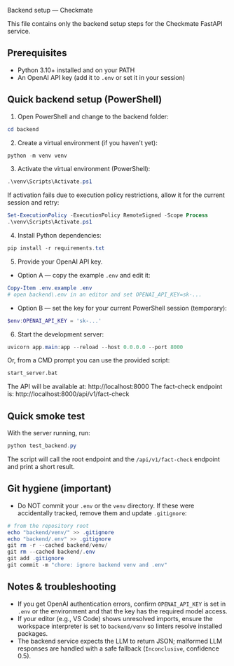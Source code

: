 Backend setup — Checkmate

This file contains only the backend setup steps for the Checkmate FastAPI service.

## Prerequisites
- Python 3.10+ installed and on your PATH
- An OpenAI API key (add it to `.env` or set it in your session)

## Quick backend setup (PowerShell)

1. Open PowerShell and change to the backend folder:

```powershell
cd backend
```

2. Create a virtual environment (if you haven't yet):

```powershell
python -m venv venv
```

3. Activate the virtual environment (PowerShell):

```powershell
.\venv\Scripts\Activate.ps1
```

If activation fails due to execution policy restrictions, allow it for the current session and retry:

```powershell
Set-ExecutionPolicy -ExecutionPolicy RemoteSigned -Scope Process
.\venv\Scripts\Activate.ps1
```

4. Install Python dependencies:

```powershell
pip install -r requirements.txt
```

5. Provide your OpenAI API key.

- Option A — copy the example `.env` and edit it:

```powershell
Copy-Item .env.example .env
# open backend\.env in an editor and set OPENAI_API_KEY=sk-...
```

- Option B — set the key for your current PowerShell session (temporary):

```powershell
$env:OPENAI_API_KEY = 'sk-...'
```

6. Start the development server:

```powershell
uvicorn app.main:app --reload --host 0.0.0.0 --port 8000
```

Or, from a CMD prompt you can use the provided script:

```cmd
start_server.bat
```

The API will be available at: http://localhost:8000
The fact-check endpoint is: http://localhost:8000/api/v1/fact-check

## Quick smoke test
With the server running, run:

```powershell
python test_backend.py
```

The script will call the root endpoint and the `/api/v1/fact-check` endpoint and print a short result.

## Git hygiene (important)
- Do NOT commit your `.env` or the `venv` directory. If these were accidentally tracked, remove them and update `.gitignore`:

```powershell
# from the repository root
echo "backend/venv/" >> .gitignore
echo "backend/.env" >> .gitignore
git rm -r --cached backend/venv/
git rm --cached backend/.env
git add .gitignore
git commit -m "chore: ignore backend venv and .env"
```

## Notes & troubleshooting
- If you get OpenAI authentication errors, confirm `OPENAI_API_KEY` is set in `.env` or the environment and that the key has the required model access.
- If your editor (e.g., VS Code) shows unresolved imports, ensure the workspace interpreter is set to `backend/venv` so linters resolve installed packages.
- The backend service expects the LLM to return JSON; malformed LLM responses are handled with a safe fallback (`Inconclusive`, confidence 0.5).

